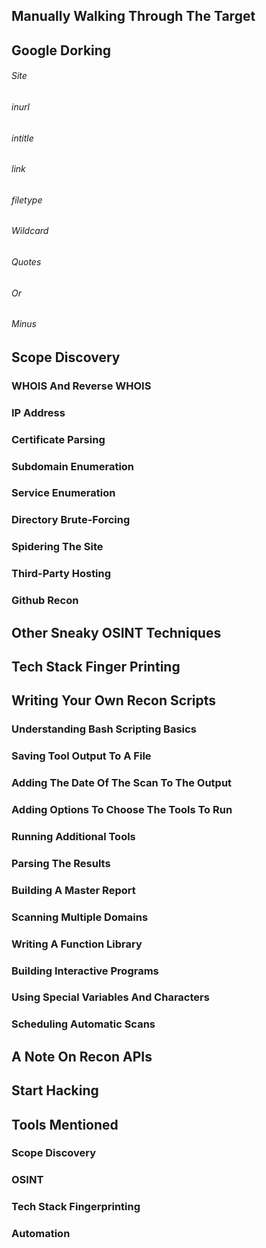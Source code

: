## Manually Walking Through The Target
## Google Dorking
###### Site 
###### inurl
###### intitle
###### link
###### filetype
###### Wildcard
###### Quotes
###### Or
###### Minus
## Scope Discovery
### WHOIS And Reverse WHOIS
### IP Address
### Certificate Parsing
### Subdomain Enumeration
### Service Enumeration
### Directory Brute-Forcing
### Spidering The Site
### Third-Party Hosting
### Github Recon
## Other Sneaky OSINT Techniques
## Tech Stack Finger Printing
## Writing Your Own Recon Scripts
### Understanding Bash Scripting Basics
### Saving Tool Output To A File
### Adding The Date Of The Scan To The Output 
### Adding Options To Choose The Tools To Run
### Running Additional Tools
### Parsing The Results
### Building A Master Report
### Scanning Multiple Domains
### Writing A Function Library
### Building Interactive Programs
### Using Special Variables And Characters
### Scheduling Automatic Scans
## A Note On Recon APIs
## Start Hacking
## Tools Mentioned
### Scope Discovery
### OSINT
### Tech Stack Fingerprinting
### Automation
